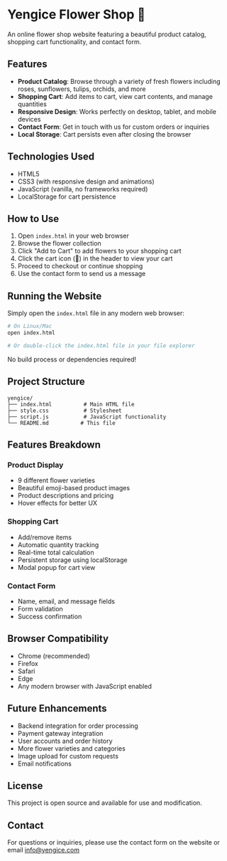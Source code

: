 # Yengice Flower Shop 🌸

An online flower shop website featuring a beautiful product catalog, shopping cart functionality, and contact form.

## Features

- **Product Catalog**: Browse through a variety of fresh flowers including roses, sunflowers, tulips, orchids, and more
- **Shopping Cart**: Add items to cart, view cart contents, and manage quantities
- **Responsive Design**: Works perfectly on desktop, tablet, and mobile devices
- **Contact Form**: Get in touch with us for custom orders or inquiries
- **Local Storage**: Cart persists even after closing the browser

## Technologies Used

- HTML5
- CSS3 (with responsive design and animations)
- JavaScript (vanilla, no frameworks required)
- LocalStorage for cart persistence

## How to Use

1. Open `index.html` in your web browser
2. Browse the flower collection
3. Click "Add to Cart" to add flowers to your shopping cart
4. Click the cart icon (🛒) in the header to view your cart
5. Proceed to checkout or continue shopping
6. Use the contact form to send us a message

## Running the Website

Simply open the `index.html` file in any modern web browser:

```bash
# On Linux/Mac
open index.html

# Or double-click the index.html file in your file explorer
```

No build process or dependencies required!

## Project Structure

```
yengice/
├── index.html          # Main HTML file
├── style.css           # Stylesheet
├── script.js           # JavaScript functionality
└── README.md          # This file
```

## Features Breakdown

### Product Display
- 9 different flower varieties
- Beautiful emoji-based product images
- Product descriptions and pricing
- Hover effects for better UX

### Shopping Cart
- Add/remove items
- Automatic quantity tracking
- Real-time total calculation
- Persistent storage using localStorage
- Modal popup for cart view

### Contact Form
- Name, email, and message fields
- Form validation
- Success confirmation

## Browser Compatibility

- Chrome (recommended)
- Firefox
- Safari
- Edge
- Any modern browser with JavaScript enabled

## Future Enhancements

- Backend integration for order processing
- Payment gateway integration
- User accounts and order history
- More flower varieties and categories
- Image upload for custom requests
- Email notifications

## License

This project is open source and available for use and modification.

## Contact

For questions or inquiries, please use the contact form on the website or email info@yengice.com